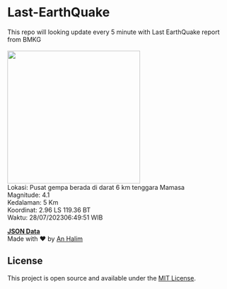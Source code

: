 # Last-EarthQuake
This repo will looking update every 5 minute with Last EarthQuake report from BMKG
<br>
<br>
<img src="https://static.bmkg.go.id/20230728064951.mmi.jpg" width="300"/>
<br>
Lokasi: Pusat gempa berada di darat 6 km tenggara Mamasa <br>
Magnitude: 4.1 <br>
Kedalaman: 5 Km <br>
Koordinat: 2.96 LS 119.36 BT <br>
Waktu: 28/07/202306:49:51 WIB <br>

<a href="./data/data.json">**JSON Data**</a>
<br>
Made with ❤️ by <a href="https://github.com/an-halim">An Halim</a>
## License

This project is open source and available under the [MIT License](LICENSE).
